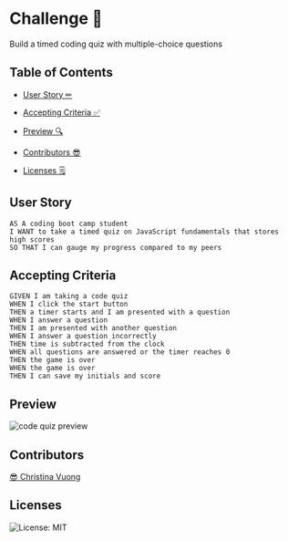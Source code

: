 

# Challenge 📝
 Build a timed coding quiz with multiple-choice questions 
 
 ## Table of Contents
- [User Story ✏](#user-story)

- [Accepting Criteria ✅](#accepting-criteria)

- [Preview 🔍](#preview)

- [Contributors 😎](#contributors)

- [Licenses 🗒](#licenses)
 
 ## User Story
 ```
AS A coding boot camp student
I WANT to take a timed quiz on JavaScript fundamentals that stores high scores
SO THAT I can gauge my progress compared to my peers
```

## Accepting Criteria 
```
GIVEN I am taking a code quiz
WHEN I click the start button
THEN a timer starts and I am presented with a question
WHEN I answer a question
THEN I am presented with another question
WHEN I answer a question incorrectly
THEN time is subtracted from the clock
WHEN all questions are answered or the timer reaches 0
THEN the game is over
WHEN the game is over
THEN I can save my initials and score
```

## Preview 
![code quiz preview](https://user-images.githubusercontent.com/116984891/226863911-b6777294-1501-4f27-93b6-fdd4088e2f02.png)


## Contributors
[😎 Christina Vuong ](https://github.com/ccvuong)

## Licenses
![License: MIT](https://img.shields.io/badge/License-MIT-yellow.svg)
